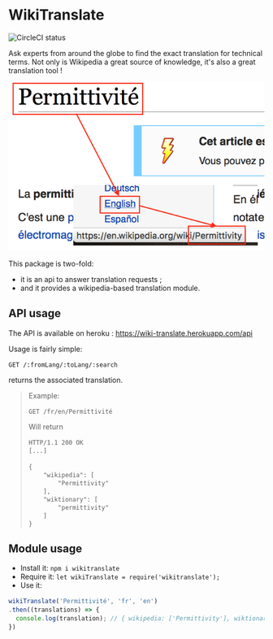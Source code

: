 # WikiTranslate

![CircleCI status](https://circleci.com/gh/n6g7/wikitranslate.png?circle-token=:circle-token)

Ask experts from around the globe to find the exact translation for technical terms.
Not only is Wikipedia a great source of knowledge, it's also a great translation tool !

![Wiki 1](./doc/wiki.png)

This package is two-fold:

 - it is an api to answer translation requests ;
 - and it provides a wikipedia-based translation module.

## API usage

The API is available on heroku : https://wiki-translate.herokuapp.com/api

Usage is fairly simple:

```
GET /:fromLang/:toLang/:search
```

returns the associated translation.

> Example:
> ```
> GET /fr/en/Permittivité
> ```
> Will return
> ```
> HTTP/1.1 200 OK
> [...]
>
> {
>     "wikipedia": [
>         "Permittivity"
>     ],
>     "wiktionary": [
>         "permittivity"
>     ]
> }
> ```

## Module usage

 - Install it: `npm i wikitranslate`
 - Require it: `let wikiTranslate = require('wikitranslate');`
 - Use it:

  ```js
  wikiTranslate('Permittivité', 'fr', 'en')
  .then((translations) => {
    console.log(translation); // { wikipedia: ['Permittivity'], wiktionary: ['Permittivity'] }
  })
  ```
